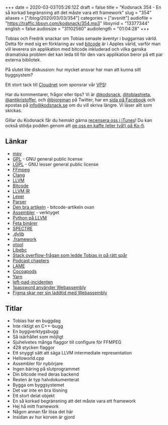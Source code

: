 +++
date = 2020-03-03T05:26:12Z
draft = false
title = "Kodsnack 354 - En så korkad begränsning att det måste vara ett framework"
slug = "354"
aliases = ["/blog/2020/03/03/354"]
categories = ["avsnitt"]
audiofile = "https://traffic.libsyn.com/kodsnack/354.mp3"
libsynid = "13377344"
english = false
audiosize = "31102560"
audiolength = "01:04:28"
+++

Tobias och Fredrik snackar om Tobias senaste äventyr i buggarnas värld. Detta för med sig en förklaring av vad [bitcode](https://lowlevelbits.org/bitcode-demystified/) är i Apples värld, varför man vill leverera sin applikation med bitcode inkluderad och vilka ganska dramatiska problem det kan leda till för den vars applikation beror på ett par externa bibliotek.

På slutet lite diskussion: hur mycket ansvar har man att kunna sitt byggsystem?

Ett stort tack till [Cloudnet](http://www.cloudnet.se) som sponsrar vår [VPS](http://en.wikipedia.org/wiki/Virtual_private_server)!

Har du kommentarer, frågor eller tips? Vi är [@kodsnack](https://www.twitter.com/kodsnack), [@tobiashieta](https://www.twitter.com/tobiashieta), [@antikristoffer](https://www.twitter.com/antikristoffer), och [@bjoreman](https://www.twitter.com/bjoreman) på Twitter, har en [sida på Facebook](https://www.facebook.com/kodsnack) och epostas på [info@kodsnack.se](mailto:info@kodsnack.se) om du vill skriva längre. Vi läser allt som skickas.

Gillar du Kodsnack får du hemskt gärna [recensera oss i iTunes](http://itunes.apple.com/se/podcast/kodsnack/id561631498?l=en)! Du kan också stödja podden genom att <a href="https://ko-fi.com/kodsnack" rel="payment">ge oss en kaffe (eller två!) på Ko-fi</a>.

## Länkar ##
* [mpv](https://en.wikipedia.org/wiki/Mpv_%28media_player%29)
* [GPL](https://en.wikipedia.org/wiki/GNU_General_Public_License) - GNU general public license
* [LGPL](https://en.wikipedia.org/wiki/GNU_Lesser_General_Public_License) - GNU lesser general public license
* [FFmpeg](https://en.wikipedia.org/wiki/FFmpeg)
* [Clang](https://en.wikipedia.org/wiki/Clang)
* [LLVM](https://en.wikipedia.org/wiki/LLVM)
* [Bitcode](https://lowlevelbits.org/bitcode-demystified/)
* [LLVM IR](https://en.wikipedia.org/wiki/LLVM#Intermediate_representation)
* [Lexer](https://dev.to/cad97/what-is-a-lexer-anyway-4kdo)
* [Parser](https://en.wikipedia.org/wiki/Parsing)
* [Den bra artikeln](https://lowlevelbits.org/bitcode-demystified/) - bitcode-artikeln ovan
* [Assembler](https://en.wikipedia.org/wiki/Assembly_language#Assembler) - verktyget
* [Python på LLVM](http://numba.pydata.org/)
* [Feta binärer](https://en.wikipedia.org/wiki/Fat_binary)
* [SPECTRE](https://en.wikipedia.org/wiki/SPECTRE)
* [.dylib](https://en.wikipedia.org/wiki/Library_%28computing%29#macOS)
* [.framework](https://developer.apple.com/library/archive/documentation/MacOSX/Conceptual/BPFrameworks/Concepts/FrameworkAnatomy.html)
* [otool](https://www.manpagez.com/man/1/otool/)
* [Libebc](https://github.com/Guardsquare/LibEBC)
* [Stack overflow-frågan som ledde Tobias in på rätt spår](https://stackoverflow.com/questions/41119198/recompilation-with-bitcode-changes-lc-id-dylib)
* [Podcast chapters](https://chaptersapp.com/)
* [LAME](https://lame.sourceforge.io/)
* [Cocoapods](https://cocoapods.org/)
* [Yarn](https://yarnpkg.com/)
* [left-pad-incidenten](https://www.theregister.co.uk/2016/03/23/npm_left_pad_chaos/)
* [1password använder Webassembly](https://blog.1password.com/1password-x-may-2019-update/)
* [Figma skar ner sin laddtid med Webassembly](https://www.figma.com/blog/webassembly-cut-figmas-load-time-by-3x/)

## Titlar ##
* Tobias har en buggdag
* Inte riktigt en C++-bugg
* En byggverktygsbugg
* Så isärhållet som möjligt
* Sjuhelvetes många flaggor till configure för FFMPEG
* 428 stycken flaggor
* Ett snyggt sätt att säga LLVM intermediate representation
* Helloworld.cpp
* Assembler för nybörjare
* Ingen bäring på slutprogrammet
* Din bitcode med deras backend
* Resten är typ halvdokumenterat
* Bygga om byggsystemet
* Det var inte en bra lösning
* Ett stort delat objekt
* En så korkad begränsning att det måste vara ett framework
* Hej hå mitt framework
* Någon annan får lösa det här
* Insidan av hur korven är gjord